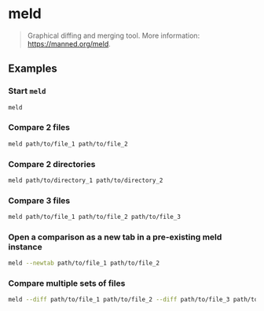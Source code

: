 # meld

> Graphical diffing and merging tool. More information: <https://manned.org/meld>.

## Examples

### Start `meld`

```bash
meld
```

### Compare 2 files

```bash
meld path/to/file_1 path/to/file_2
```

### Compare 2 directories

```bash
meld path/to/directory_1 path/to/directory_2
```

### Compare 3 files

```bash
meld path/to/file_1 path/to/file_2 path/to/file_3
```

### Open a comparison as a new tab in a pre-existing meld instance

```bash
meld --newtab path/to/file_1 path/to/file_2
```

### Compare multiple sets of files

```bash
meld --diff path/to/file_1 path/to/file_2 --diff path/to/file_3 path/to/file_4
```
